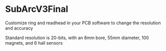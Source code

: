 # SubArcV3Final
Customize ring and readhead in your PCB software to change the resolution and accuracy

Standard resolution is 20-bits, with an 8mm bore, 55mm diameter, 100 magnets, and 6 hall sensors
